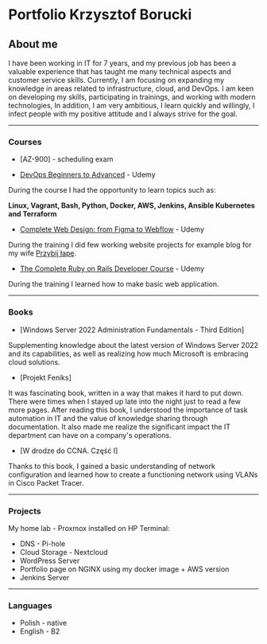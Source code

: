 # Portfolio Krzysztof Borucki

## **About me**

I have been working in IT for 7 years, and my previous job has been a valuable experience that has taught me many technical aspects and customer service skills. Currently, I am focusing on expanding my knowledge in areas related to infrastructure, cloud, and DevOps. I am keen on developing my skills, participating in trainings, and working with modern technologies, In addition, I am very ambitious, I learn quickly and willingly, I infect people with my positive attitude and I always strive for the goal.
__________________________________________
 
### **Courses**

* [AZ-900] - scheduling exam

* [DevOps Beginners to Advanced](https://udemy-certificate.s3.amazonaws.com/pdf/UC-3638a5d6-95e5-4429-9dab-1d0db86dac4b.pdf) - Udemy

During the course I had the opportunity to learn topics such as:

**Linux, Vagrant, Bash, Python, Docker, AWS, Jenkins, Ansible Kubernetes and Terraform**

* [Complete Web Design: from Figma to Webflow](https://udemy-certificate.s3.amazonaws.com/pdf/UC-241f4047-c8f8-4ea8-892b-1ad413e9d7db.pdf) - Udemy

During the training I did few working website projects for example blog for my wife [Przybij łapę](https://l.facebook.com/l.php?u=https%3A%2F%2Fprzybij-lape.webflow.io%2F&h=AT1Tqa-2T3p_nb3PPAR5tbDa63Ke1-YTcSM-LpMk7DYuwt6xganXvm_OI7OQWzd1tSr-vdSLtT_kqbQt4AJbV9hMZEjJcictIy06oOAnVtwby0NEadUCR8OuGodt2u12X5Q9WKPgiRBaak3DKKBOKA).

* [The Complete Ruby on Rails Developer Course](https://udemy-certificate.s3.amazonaws.com/pdf/UC-deb6c4ef-55a7-44da-977c-20d2f2c7a12d.pdf) - Udemy

During the training I learned how to make basic web application.

__________________________________________

### **Books**

* [Windows Server 2022 Administration Fundamentals - Third Edition]

Supplementing knowledge about the latest version of Windows Server 2022 and its capabilities, as well as realizing how much Microsoft is embracing cloud solutions.

* [Projekt Feniks]

It was fascinating book, written in a way that makes it hard to put down. There were times when I stayed up late into the night just to read a few more pages. After reading this book, I understood the importance of task automation in IT and the value of knowledge sharing through documentation. It also made me realize the significant impact the IT department can have on a company's operations.

* [W drodze do CCNA. Część I]

Thanks to this book, I gained a basic understanding of network configuration and learned how to create a functioning network using VLANs in Cisco Packet Tracer.

__________________________________________

### **Projects**

My home lab - Proxmox installed on HP Terminal:
* DNS - Pi-hole
* Cloud Storage - Nextcloud
* WordPress Server
* Portfolio page on NGINX using my docker image + AWS version
* Jenkins Server

__________________________________________

### **Languages**

* Polish - native
* English - B2
